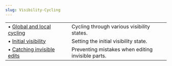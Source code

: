 ```yaml
---
slug: Visibility-Cycling
---
```


|                                                                  |    |                                                   |
| :--------------------------------------------------------------- | -- | :------------------------------------------------ |
| • [Global and local cycling](/docs/org/Global-and-local-cycling) |    | Cycling through various visibility states.        |
| • [Initial visibility](/docs/org/Initial-visibility)             |    | Setting the initial visibility state.             |
| • [Catching invisible edits](/docs/org/Catching-invisible-edits) |    | Preventing mistakes when editing invisible parts. |
